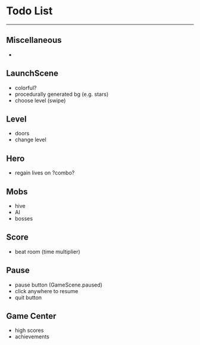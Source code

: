 # Todo List

---

## Miscellaneous
* 

## LaunchScene
* colorful?
* procedurally generated bg (e.g. stars)
* choose level (swipe)

## Level
* doors
* change level

## Hero
* regain lives on ?combo?

## Mobs
* hive
* AI
* bosses

## Score
* beat room (time multiplier)

## Pause
* pause button (GameScene.paused)
* click anywhere to resume
* quit button

## Game Center
* high scores
* achievements
